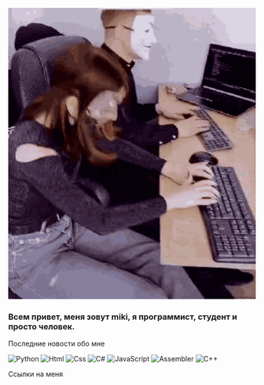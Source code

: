 ![Header](https://github.com/miki77i/miki77i/blob/main/assets/developer-programmer.gif)

### Всем привет, меня зовут miki, я программист, студент и просто человек.

Последние новости обо мне

![Python](https://img.shields.io/badge/-Python-090909?style=for-the-badge&logo=python&logoColor=47C5FB)
![Html](https://img.shields.io/badge/-HTML-090909?style=for-the-badge&logo=html&logoColor=097CDB)
![Css](https://img.shields.io/badge/-CSS-090909?style=for-the-badge&logo=css&logoColor=F8C52C)
![C#](https://img.shields.io/badge/-C#-090909?style=for-the-badge&logo=C#&logoColor=F88C00)
![JavaScript](https://img.shields.io/badge/-JavaScript-090909?style=for-the-badge&logo=JavaScript&logoColor=E9D54D)
![Assembler](https://img.shields.io/badge/-Assembler-090909?style=for-the-badge&logo=assembler&logoColor=E5D3FF)
![C++](https://img.shields.io/badge/-C++-090909?style=for-the-badge&logo=C%2b%2b&logoColor=6296CC)

Ссылки на меня
